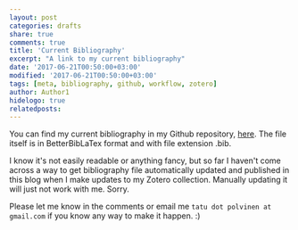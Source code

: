 ```yaml
---
layout: post
categories: drafts
share: true
comments: true
title: 'Current Bibliography'
excerpt: "A link to my current bibliography"
date: '2017-06-21T00:50:00+03:00'
modified: '2017-06-21T00:50:00+03:00'
tags: [meta, bibliography, github, workflow, zotero]
author: Author1
hidelogo: true
relatedposts:
---
```

You can find my current bibliography in my Github repository, [here](https://github.com/tpolvinen/Agri/blob/master/bib/agri.bib).
The file itself is in BetterBibLaTex format and with file extension .bib.

I know it's not easily readable or anything fancy, but so far I haven't come across a way to get bibliography file automatically updated and published in this blog when I make updates to my Zotero collection. Manually updating it will just not work with me. Sorry.

Please let me know in the comments or email me `tatu dot polvinen at gmail.com` if you know any way to make it happen. :)